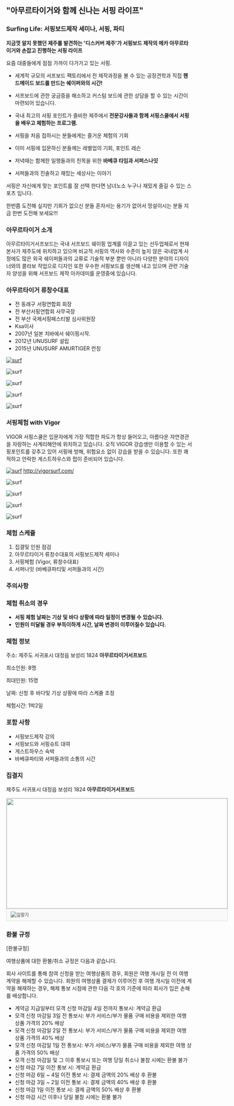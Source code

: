 
## "아무르타이거와 함께 신나는 서핑 라이프"
### Surfing Life: 서핑보드제작 세미나, 서핑, 파티



**지금껏 알지 못했던 제주를 발견하는 
'디스커버 제주'가 서핑보드 제작의 메카 아무르타이거와 손잡고 진행하는 서핑 라이프** 

요즘 대중들에게 점점 가까이 다가가고 있는 서핑.


* 세계적 규모의 서프보드 팩토리에서 전 제작과정을 볼 수 있는 공장견학과 직접 **핸드메이드 보드를 만드는 쉐이퍼와의 시간!**


* 서프보드에 관한 궁금증을 해소하고 커스텀 보드에 관한 상담을 할 수 있는 시간이 마련되어 있습니다. 

* 국내 최고의 서핑 포인트가 즐비한 제주에서 **전문강사들과 함께 서핑스쿨에서 서핑을 배우고 체험하는 프로그램.**

* 서핑을 처음 접하시는 분들에게는 즐거운 체험의 기회

* 이미 서핑에 입문하신 분들께는 레벨업의 기회, 포인트 레슨

* 저녁때는 함께한 일행들과의 친목을 위한 **바베큐 타임과 서퍼스나잇**

* 서퍼들과의 진솔하고 재밌는 세상사는 이야기

서핑은 자신에게 맞는 포인트를 잘 선택 한다면 남녀노소 누구나 재밌게 즐길 수 있는 스포츠 입니다.


한번쯤 도전해 싶지만 기회가 없으신 분들 혼자서는 용기가 없어서 망설이시는 분들 지금 한번 도전해 보세요!!!

 
 
### 아무르타이거 소개
아무르타이거서프보드는 국내 서프보드 쉐이핑 업계를 이끌고 있는 선두업체로서 현재 본사가 제주도에 위치하고 있으며 비교적 서핑의 역사와 수준이 높지 않은 국내업계 사정에도 많은 외국 쉐이퍼들과의 교류로 기술적 부분 뿐만 아니라 다양한 분야의 디자이너와의 콜라보 작업으로 디자인 또한 우수한 서핑보드를 생산해 내고 있으며 관련 기술자 양성을 위해 서프보드 제작 아카데미를 운영중에 있습니다.

### 아무르타이거 류창수대표

* 전 동래구 서핑연합회 회장
* 전 부산서핑연합회 사무국장
* 전 부산 국제서핑페스티발 심사위원장
* Ksa이사
* 2007년 일본 치바에서 쉐이핑시작.  
* 2012년 UNUSURF 설립
* 2015년 UNUSURF AMURTIGER 런칭

[![surf](https://img.youtube.com/vi/R-zxKRc-JMg/0.jpg)](https://www.youtube.com/watch?v=R-zxKRc-JMg)


![surf](https://s5.postimg.org/6sc9bzlth/20160114_144146.jpg#center)


![surf](https://s5.postimg.org/6mzbatzqv/SFG_9051.jpg#center)

![surf](https://s5.postimg.org/stxy8agxj/IMG_8902.jpg#center)

![surf](https://s5.postimg.org/u40d1303b/Kakao_Talk_20160513_093350386.jpg#center)


### 서핑체험 with Vigor
VIGOR 서핑스쿨은 입문자에게 가장 적합한 파도가 항상 들어오고, 아름다운 자연경관을 자랑하는 사계리해안에 위치하고 있습니다. 오직 VIGOR 강습생만 이용할 수 있는 서핑포인트를 갖추고 있어 서핑에 방해, 위험요소 없이 강습을 받을 수 있습니다. 또한 쾌적하고 안락한 게스트하우스와 펍이 준비되어 있습니다.

[![surf](https://img.youtube.com/vi/IiuAntaLzLQ/0.jpg)](https://www.youtube.com/watch?v=IiuAntaLzLQ)
http://vigorsurf.com/

![surf](https://s5.postimg.org/3lmb63qrb/DSC00259.jpg#center)

![surf](https://s5.postimg.org/8cm6o4jlj/DSC05986.jpg#center)

![surf](https://s5.postimg.org/b997oepfb/DSC07191.jpg#center)

![surf](https://s5.postimg.org/68p934htj/DSC03051.jpg#center)



### 체험 스케쥴
1. 집결및 인원 점검
1. 아무르타이거 류창수대표의 서핑보드제작 세미나
1. 서핑체험 (Vigor, 류창수대표)
1. 서퍼나잇 (바베큐파티및 서퍼들과의 시간)



### 주의사항



### 체험 취소의 경우
* **서핑 체험 날짜는 기상 및 바다 상황에 따라 일정이 변경될 수 있습니다.**
* **인원이 미달될 경우 부득이하게 시간, 날짜 변경이 이루어질수 있습니다.**

### 체험 정보
주소: 제주도 서귀포시 대정읍 보성리 1824 **아무르타이거서프보드**

최소인원: 8명

최대인원: 15명

날짜: 신청 후 바다및 기상 상황에 따라 스케쥴 조정

체험시간: 1박2일

### 포함 사항
- 서핑보드제작 강의
- 서핑보드와 서핑슈트 대여
- 게스트하우스 숙박
- 바베큐파티와 서퍼들과의 소통의 시간


### 집결지
제주도 서귀포시 대정읍 보성리 1824 **아무르타이거서프보드**


<div style="font:normal normal 400 12px/normal dotum, sans-serif; width:600px; height:333px; color:#333; position:relative"><div style="height: 300px;"><a target="_blank" href="http://map.daum.net/?urlX=329869.0&amp;urlY=-67401.0&amp;name=%EC%A0%9C%EC%A3%BC%ED%8A%B9%EB%B3%84%EC%9E%90%EC%B9%98%EB%8F%84%20%EC%84%9C%EA%B7%80%ED%8F%AC%EC%8B%9C%20%EB%8C%80%EC%A0%95%EC%9D%8D%20%EB%B3%B4%EC%84%B1%EB%A6%AC%201824&amp;map_type=TYPE_MAP&amp;from=roughmap"><img class="map" src="http://t1.daumcdn.net/roughmap/imgmap/4f346f866f61ff9324112f424ab7093c64d23e85dbed70c48a1a74c599458e50" width="598px" height="298px" style="border:1px solid #ccc;"></a></div><div><span style="border-left:1px solid #dbdbdb;border-right:1px solid #dbdbdb;border-bottom:1px solid #dbdbdb;box-sizing:border-box;box-sizing:border-box;background-color:#f9f9f9;position:absolute;left:0px;top:300px;width:600px;height:33px"></span><span style="position:absolute;left:12px;top:307px"><img src="http://t1.daumcdn.net/localimg/localimages/07/2013/map/test/ico_street.gif"></span><a href="http://map.daum.net/?from=roughmap&amp;eName=%EC%A0%9C%EC%A3%BC%ED%8A%B9%EB%B3%84%EC%9E%90%EC%B9%98%EB%8F%84%20%EC%84%9C%EA%B7%80%ED%8F%AC%EC%8B%9C%20%EB%8C%80%EC%A0%95%EC%9D%8D%20%EB%B3%B4%EC%84%B1%EB%A6%AC%201824&amp;eX=329869.0&amp;eY=-67401.0" target="_blank" style="text-decoration: none;color: #333;font:normal normal 400 12px 돋움, dotum, sans-serif;line-height:1;position:absolute;left:28px;top:311px">길찾기</a></div></div>



### 환불 규정
[환불규정]

여행상품에 대한 환불/취소 규정은 다음과 같습니다.

회사 사이트를 통해 참여 신청을 받는 여행상품의 경우, 회원은 여행 개시일 전 이 여행 계약을 해제할 수 있습니다. 회원의 여행상품 결제가 이루어진 후 여행 개시일 이전에 계약을 해제하는 경우, 해제 통보 시점에 관한 다음 각 호의 기준에 따라 회사가 입은 손해를 배상합니다.

* 계약금 지급일부터 모객 신청 마감일 4일 전까지 통보시: 계약금 환급
* 모객 신청 마감일 3일 전 통보시: 부가 서비스/부가 물품 구매 비용을 제외한 여행 상품 가격의 20% 배상
* 모객 신청 마감일 2일 전 통보시: 부가 서비스/부가 물품 구매 비용을 제외한 여행 상품 가격의 40% 배상
* 모객 신청 마감일 1일 전 통보시: 부가 서비스/부가 물품 구매 비용을 제외한 여행 상품 가격의 50% 배상
* 모객 신청 마감일 및 그 이후 통보시 또는 여행 당일 취소나 불참 시에는 환불 불가
* 신청 마감 7일 이전 통보 시: 계약금 환급 
* 신청 마감 6일 ~ 4일 이전 통보 시: 결제 금액의 20% 배상 후 환불 
* 신청 마감 3일 ~ 2일 이전 통보 시: 결제 금액의 40% 배상 후 환불 
* 신청 마감 1일 이전 통보 시: 결제 금액의 50% 배상 후 환불 
* 신청 마감 시간 이후나 당일 불참 시에는 환불 불가

